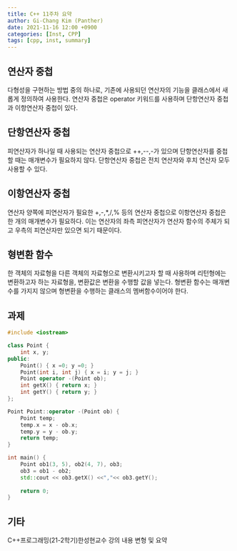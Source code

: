 ```yaml
---
title: C++ 11주차 요약
author: Gi-Chang Kim (Panther)
date: 2021-11-16 12:00 +0900
categories: [Inst, CPP]
tags: [cpp, inst, summary]
---
```


## 연산자 중첩

다형성을 구현하는 방법 중의 하나로, 기존에 사용되던 연산자의 기능을 클래스에서 새롭게 정의하여 사용한다. 연산자 중첩은 operator 키워드를 사용하며 단항연산자 중첩과 이항연산자 중첩이 있다.

## 단항연산자 중첩

피연산자가 하나일 때 사용되는 연산자 중첩으로 ++,--,-가 있으며 단항연산자를 중첩할 때는 매개변수가 필요하지 않다. 단항연산자 중첩은 전치 연산자와 후치 연산자 모두 사용할 수 있다.

## 이항연산자 중첩

연산자 양쪽에 피연산자가 필요한 +,-,*,/,% 등의 연산자 중첩으로 이항연산자 중첩은 한 개의 매개변수가 필요하다. 이는 연산자의 좌측 피연산자가 연산자 함수의 주체가 되고 우측의 피연산자만 있으면 되기 때문이다.

## 형변환 함수

한 객체의 자료형을 다른 객체의 자료형으로 변환시키고자 할 때 사용하며 리턴형에는 변환하고자 하는 자료형을, 변환값은 변환을 수행할 값을 넣는다. 형변환 함수는 매개변수를 가지지 않으며 형변환을 수행하는 클래스의 멤버함수이어야 한다.

## 과제

```C++
#include <iostream>

class Point {
	int x, y;
public:
	Point() { x =0; y =0; }
	Point(int i, int j) { x = i; y = j; }
	Point operator -(Point ob);
	int getX() { return x; }
	int getY() { return y; }
};

Point Point::operator -(Point ob) {
	Point temp;
	temp.x = x - ob.x;
	temp.y = y - ob.y;
	return temp;
}

int main() {
	Point ob1(3, 5), ob2(4, 7), ob3;
	ob3 = ob1 - ob2;
	std::cout << ob3.getX() <<","<< ob3.getY();
    
	return 0;
}
```

## 기타

C++프로그래밍(21-2학기)한성현교수 강의 내용 변형 및 요약